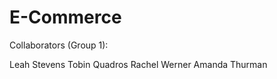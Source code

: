 E-Commerce
============

Collaborators (Group 1):

Leah Stevens
Tobin Quadros
Rachel Werner
Amanda Thurman
